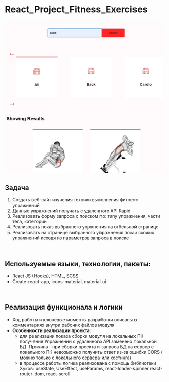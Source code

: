  # React_Project_Fitness_Exercises


 
![alt text](https://github.com/AntonioMikhailov/AntonioMikhailov/blob/main/assets/fitness-exercises.jpg)
## Задача
1. Cоздать веб-сайт изучения техники выполнения фитнесс упражнений
2. Данные упражнений получать с удаленного API Rapid
3. Реализовать форму запроса с поиском по: типу упражнения, части тела, категории
4. Реализовать показ выбранного упржнения на отбельной странице
5. Реализовать на странице выбранного упражнения показ схожих упражнений исходя из параметров запроса в поиске
  

&nbsp;
## Используемые языки, технологии, пакеты:
-	React JS (Hooks), HTML, SCSS
- Create-react-app, icons-material, material ui 

&nbsp;
## Реализация функционала и логики
-	Ход работы и ключевые моменты разработки описаны в комментариях внутри рабочих файлов модуля 
- **Особенности реализации проекта:**
    - для реализации показа сборки модуля на локальных ПК   получение Упражнений с удаленного API заменено локальной БД. Причина - при сборки проекта и запроса БД на сервер с локального ПК невозможно получить ответ из-за ошибки CORS ( можно только с локального сервера или хостинга) 
    -	в процессе работы логика реализована с помощь библиотеки  Хуков:  useState, UseEffect, useParams,  react-loader-spinner   react-router-dom,  react-scroll  

